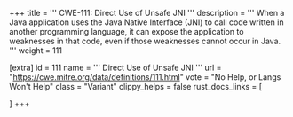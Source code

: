 +++
title = '''
CWE-111: Direct Use of Unsafe JNI
'''
description	= '''
When a Java application uses the Java Native Interface (JNI) to call code written in another programming language, it can expose the application to weaknesses in that code, even if those weaknesses cannot occur in Java.
'''
weight = 111

[extra]
id = 111
name = '''
Direct Use of Unsafe JNI
'''
url = "https://cwe.mitre.org/data/definitions/111.html"
vote = "No Help, or Langs Won't Help"
class = "Variant"
clippy_helps = false
rust_docs_links = [
	
]
+++

